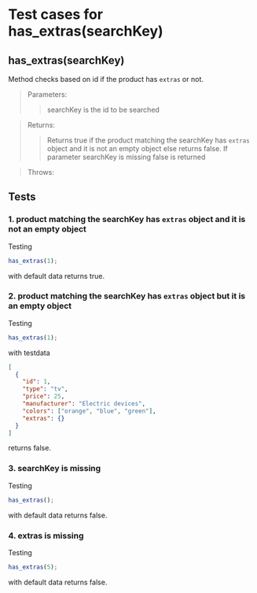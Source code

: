 # Test cases for has_extras(searchKey)

## **has_extras(searchKey)**

Method checks based on id if the product has `extras` or not.

> Parameters:
>
> > searchKey is the id to be searched

> Returns:
>
> > Returns true if the product matching the searchKey has `extras` object and it is not an empty object else returns false. If parameter searchKey is missing false is returned

> Throws:
>
> >

## Tests

### 1. product matching the searchKey has `extras` object and it is not an empty object

Testing

```js
has_extras(1);
```

with default data returns true.

### 2. product matching the searchKey has `extras` object but it is an empty object

Testing

```js
has_extras(1);
```

with testdata

```json
[
  {
    "id": 1,
    "type": "tv",
    "price": 25,
    "manufacturer": "Electric devices",
    "colors": ["orange", "blue", "green"],
    "extras": {}
  }
]
```

returns false.

### 3. searchKey is missing

Testing

```js
has_extras();
```

with default data returns false.

### 4. extras is missing

Testing

```js
has_extras(5);
```

with default data returns false.
